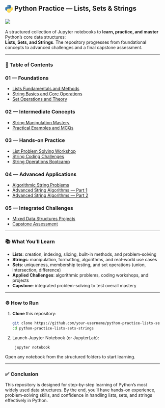<h2><sub><img src="https://github.com/RadhikaDeshpande1010/icon-library/blob/main/python-icon/python-icon.png" height="25" width="25"></sub> Python Practice — Lists, Sets & Strings </h2>
<img src="https://github.com/RadhikaDeshpande1010/Python-Practice-Lists-Sets-Strings/blob/main/Lists%2C%20Sets%20%26%20Strings.png">

A structured collection of Jupyter notebooks to **learn, practice, and master** Python’s core data structures:  
**Lists, Sets, and Strings**. The repository progresses from foundational concepts to advanced challenges and a final capstone assessment.

---

### 📑 Table of Contents

### 01 — Foundations
- [Lists Fundamentals and Methods](SRC/01_—_Basic_Concepts/lists_fundamentals_and_methods.md)  
- [String Basics and Core Operations](SRC/01_Foundations/string_basics_and_core_operations.md)  
- [Set Operations and Theory](SRC/01_Foundations/sets_operations_and_theory.md)  

### 02 — Intermediate Concepts
- [String Manipulation Mastery](SRC/02_Intermediate_Concepts/string_manipulation_mastery.md)  
- [Practical Examples and MCQs](SRC/02_Intermediate_Concepts/practical_examples_and_mcqs.md)  

### 03 — Hands-on Practice
- [List Problem Solving Workshop](SRC/03_hands_on_practice/list_problem_solving_workshop.md)  
- [String Coding Challenges](SRC/03_hands_on_practice/string_coding_challenges.md)  
- [String Operations Bootcamp](SRC/03_hands_on_practice/string_operations_bootcamp.md)  

### 04 — Advanced Applications
- [Algorithmic String Problems](SRC/04_advanced_applications/algorithmic_string_problems.md)  
- [Advanced String Algorithms — Part 1](SRC/04_advanced_applications/advanced_string_algorithms_part1.md)  
- [Advanced String Algorithms — Part 2](SRC/04_advanced_applications/advanced_string_algorithms_part2.md)  

### 05 — Integrated Challenges
- [Mixed Data Structures Projects](SRC/05_integrated_challenges/mixed_data_structures_projects.md)  
- [Capstone Assessment](SRC/05_integrated_challenges/capstone_assessment.md)   

---

### 📚 What You’ll Learn
- **Lists**: creation, indexing, slicing, built-in methods, and problem-solving  
- **Strings**: manipulation, formatting, algorithms, and real-world use cases  
- **Sets**: uniqueness, membership testing, and set operations (union, intersection, difference)  
- **Applied Challenges**: algorithmic problems, coding workshops, and projects  
- **Capstone**: integrated problem-solving to test overall mastery  

---

### ⚙️ How to Run

1. **Clone** this repository:  
   ```bash
   git clone https://github.com/your-username/python-practice-lists-sets-strings.git
   cd python-practice-lists-sets-strings
   ```

2. Launch Jupyter Notebook (or JupyterLab):
   ```bash
    jupyter notebook
   ```
Open any notebook from the structured folders to start learning.

---

### ✅ Conclusion

This repository is designed for step-by-step learning of Python’s most widely used data structures.
By the end, you’ll have hands-on experience, problem-solving skills, and confidence in handling lists, sets, and strings effectively in Python.

